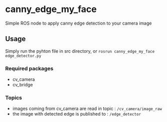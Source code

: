 # canny_edge_my_face
Simple ROS node to apply canny edge detection to your camera image



## Usage
Simply run the pyhton file in src directory, or 
``rosrun canny_edge_my_face edge_detector.py``

### Required packages
- cv_camera
- cv_bridge

### Topics
- images coming from cv_camera are read in topic : `/cv_camera/image_raw`
- the image with detected edge is published to : ``/edge_detector``
